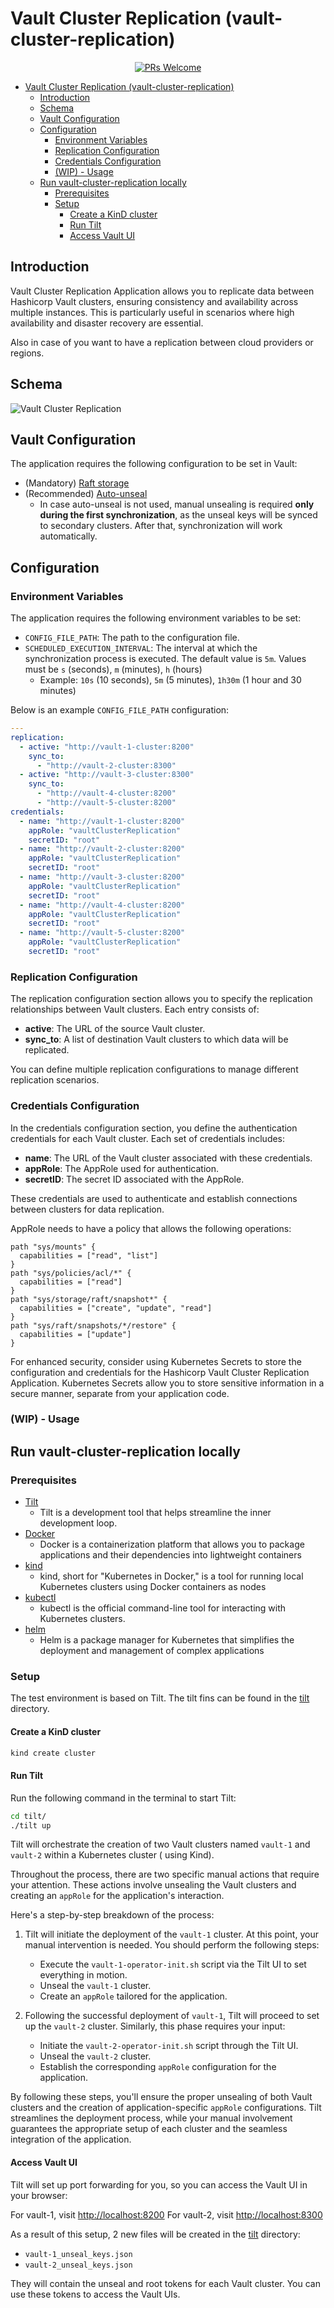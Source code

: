 # Vault Cluster Replication (vault-cluster-replication)

<p align="center">
  <a href='http://makeapullrequest.com'>
    <img alt='PRs Welcome' src='https://img.shields.io/badge/PRs-welcome-brightgreen.svg?style=shields'/>
  </a>
</p>

- [Vault Cluster Replication (vault-cluster-replication)](#vault-cluster-replication-vault-cluster-replication)
  - [Introduction](#introduction)
  - [Schema](#schema)
  - [Vault Configuration](#vault-configuration)
  - [Configuration](#configuration)
    - [Environment Variables](#environment-variables)
    - [Replication Configuration](#replication-configuration)
    - [Credentials Configuration](#credentials-configuration)
    - [(WIP) - Usage](#wip---usage)
  - [Run vault-cluster-replication locally](#run-vault-cluster-replication-locally)
    - [Prerequisites](#prerequisites)
    - [Setup](#setup)
      - [Create a KinD cluster](#create-a-kind-cluster)
      - [Run Tilt](#run-tilt)
      - [Access Vault UI](#access-vault-ui)

## Introduction

Vault Cluster Replication Application allows you to replicate data between Hashicorp Vault clusters, ensuring consistency and availability across multiple instances. This is particularly useful in scenarios where high availability and disaster recovery are essential.

Also in case of you want to have a replication between cloud providers or regions.

## Schema

![Vault Cluster Replication](./assets/schema.png)

## Vault Configuration

The application requires the following configuration to be set in Vault:

- (Mandatory) [Raft storage](https://www.vaultproject.io/docs/configuration/storage/raft)
- (Recommended) [Auto-unseal](https://www.vaultproject.io/docs/concepts/seal#auto-unseal)
  - In case auto-unseal is not used, manual unsealing is required **only during the first synchronization**, as the unseal keys will be synced to secondary clusters. After that, synchronization will work automatically.

## Configuration

### Environment Variables

The application requires the following environment variables to be set:

- `CONFIG_FILE_PATH`: The path to the configuration file.
- `SCHEDULED_EXECUTION_INTERVAL`: The interval at which the synchronization process is executed. The default value
  is `5m`. Values must be `s` (seconds), `m` (minutes), `h` (hours)
  - Example: `10s` (10 seconds), `5m` (5 minutes), `1h30m` (1 hour and 30 minutes)

Below is an example `CONFIG_FILE_PATH` configuration:

```yaml
---
replication:
  - active: "http://vault-1-cluster:8200"
    sync_to:
      - "http://vault-2-cluster:8300"
  - active: "http://vault-3-cluster:8300"
    sync_to:
      - "http://vault-4-cluster:8200"
      - "http://vault-5-cluster:8200"
credentials:
  - name: "http://vault-1-cluster:8200"
    appRole: "vaultClusterReplication"
    secretID: "root"
  - name: "http://vault-2-cluster:8200"
    appRole: "vaultClusterReplication"
    secretID: "root"
  - name: "http://vault-3-cluster:8200"
    appRole: "vaultClusterReplication"
    secretID: "root"
  - name: "http://vault-4-cluster:8200"
    appRole: "vaultClusterReplication"
    secretID: "root"
  - name: "http://vault-5-cluster:8200"
    appRole: "vaultClusterReplication"
    secretID: "root"
```

### Replication Configuration

The replication configuration section allows you to specify the replication relationships between Vault clusters. Each entry consists of:

- **active**: The URL of the source Vault cluster.
- **sync_to**: A list of destination Vault clusters to which data will be replicated.

You can define multiple replication configurations to manage different replication scenarios.

### Credentials Configuration

In the credentials configuration section, you define the authentication credentials for each Vault cluster. Each set of credentials includes:

- **name**: The URL of the Vault cluster associated with these credentials.
- **appRole**: The AppRole used for authentication.
- **secretID**: The secret ID associated with the AppRole.

These credentials are used to authenticate and establish connections between clusters for data replication.

AppRole needs to have a policy that allows the following operations:

```hcl
path "sys/mounts" {
  capabilities = ["read", "list"]
}
path "sys/policies/acl/*" {
  capabilities = ["read"]
}
path "sys/storage/raft/snapshot*" {
  capabilities = ["create", "update", "read"]
}
path "sys/raft/snapshots/*/restore" {
  capabilities = ["update"]
}
```

For enhanced security, consider using Kubernetes Secrets to store the configuration and credentials for the Hashicorp Vault Cluster Replication Application. Kubernetes Secrets allow you to store sensitive information in a secure manner, separate from your application code.

### (WIP) - Usage

## Run vault-cluster-replication locally

### Prerequisites

- [Tilt](https://tilt.dev/)
  - Tilt is a development tool that helps streamline the inner development loop.
- [Docker](https://www.docker.com/)
  - Docker is a containerization platform that allows you to package applications and their dependencies into lightweight containers
- [kind](https://kind.sigs.k8s.io/)
  - kind, short for "Kubernetes in Docker," is a tool for running local Kubernetes clusters using Docker containers as nodes
- [kubectl](https://kubernetes.io/docs/tasks/tools/install-kubectl/)
  - kubectl is the official command-line tool for interacting with Kubernetes clusters.
- [helm](https://helm.sh/docs/intro/install/)
  - Helm is a package manager for Kubernetes that simplifies the deployment and management of complex applications

### Setup

The test environment is based on Tilt.
The tilt fins can be found in the [tilt](./tilt) directory.

#### Create a KinD cluster

```bash
kind create cluster
```

#### Run Tilt

Run the following command in the terminal to start Tilt:

```bash
cd tilt/
./tilt up
```

Tilt will orchestrate the creation of two Vault clusters named `vault-1` and `vault-2` within a Kubernetes cluster (
using Kind).

Throughout the process, there are two specific manual actions that require your attention. These actions involve
unsealing the Vault clusters and creating an `appRole` for the application's interaction.

Here's a step-by-step breakdown of the process:

1. Tilt will initiate the deployment of the `vault-1` cluster. At this point, your manual intervention is needed. You
   should perform the following steps:
   - Execute the `vault-1-operator-init.sh` script via the Tilt UI to set everything in motion.
   - Unseal the `vault-1` cluster.
   - Create an `appRole` tailored for the application.

2. Following the successful deployment of `vault-1`, Tilt will proceed to set up the `vault-2` cluster. Similarly, this
   phase requires your input:
   - Initiate the `vault-2-operator-init.sh` script through the Tilt UI.
   - Unseal the `vault-2` cluster.
   - Establish the corresponding `appRole` configuration for the application.

By following these steps, you'll ensure the proper unsealing of both Vault clusters and the creation of
application-specific `appRole` configurations. Tilt streamlines the deployment process, while your manual involvement
guarantees the appropriate setup of each cluster and the seamless integration of the application.

#### Access Vault UI

Tilt will set up port forwarding for you, so you can access the Vault UI in your browser:

For vault-1, visit [http://localhost:8200](http://localhost:8200)
For vault-2, visit [http://localhost:8300](http://localhost:8300)

As a result of this setup, 2 new files will be created in the [tilt](./tilt) directory:

- `vault-1_unseal_keys.json`
- `vault-2_unseal_keys.json`

They will contain the unseal and root tokens for each Vault cluster. You can use these tokens to access the Vault UIs.
